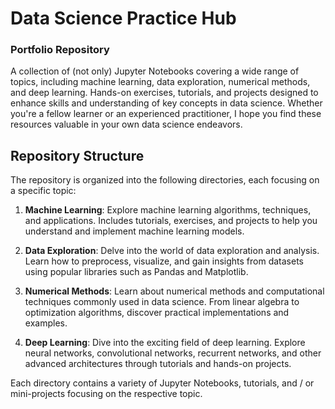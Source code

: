 # Data Science Practice Hub
### Portfolio Repository
A collection of (not only) Jupyter Notebooks covering a wide range of topics, including machine learning, data exploration, numerical methods, and deep learning.  Hands-on exercises, tutorials, and projects designed to enhance skills and understanding of key concepts in data science. Whether you're a fellow learner or an experienced practitioner, I hope you find these resources valuable in your own data science endeavors.

## Repository Structure

The repository is organized into the following directories, each focusing on a specific topic:

1. **Machine Learning**: Explore machine learning algorithms, techniques, and applications. Includes tutorials, exercises, and projects to help you understand and implement machine learning models.

2. **Data Exploration**: Delve into the world of data exploration and analysis. Learn how to preprocess, visualize, and gain insights from datasets using popular libraries such as Pandas and Matplotlib.

3. **Numerical Methods**: Learn about numerical methods and computational techniques commonly used in data science. From linear algebra to optimization algorithms, discover practical implementations and examples.

4. **Deep Learning**: Dive into the exciting field of deep learning. Explore neural networks, convolutional networks, recurrent networks, and other advanced architectures through tutorials and hands-on projects.

Each directory contains a variety of Jupyter Notebooks, tutorials, and / or mini-projects focusing on the respective topic.


